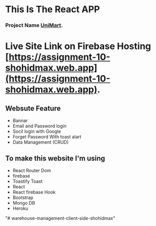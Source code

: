 # This Is The React APP
### Project Name [UniMart](https://assignment-10-shohidmax.web.app).
# Live Site Link on Firebase Hosting [https://assignment-10-shohidmax.web.app](https://assignment-10-shohidmax.web.app).
## Websute Feature
<ul>
    <li>Bannar</li>
    <li> Email and Password login</li>
    <li>Socil login with Google</li>
    <li> Forget Password With toast alart</li>
    <li> Data Management (CRUD)</li>
</ul>

## To make this website I'm using 

<ul>
    <li>React Router Dom</li>
    <li>firebase</li>
    <li>Toastify Toast</li>
    <li>React</li>
    <li>React firebase Hook</li>
    <li>Bootstrap</li>
    <li>Mongo DB</li>
    <li>Heroku</li>
</ul>
"# warehouse-management-client-side-shohidmax" 
